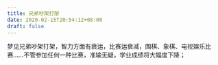 ```yaml
---
title: 兄弟吵架打架
date: 2020-02-15T20:54:12+08:00
draft: false
---
```


梦见兄弟吵架打架，智力方面有衰运，比赛运衰减，围棋、象棋、电视娱乐比赛……不管参加任何一种比赛，准输无疑，学业成绩将大幅度下降；